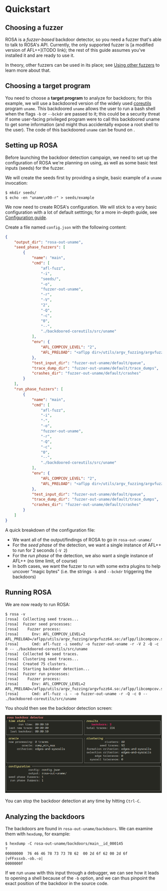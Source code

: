 # Quickstart

## Choosing a fuzzer

ROSA is a _fuzzer-based_ backdoor detector, so you need a fuzzer that's able to talk to ROSA's API.
Currently, the only supported fuzzer is [a modified version of AFL++](TODO link); the rest of this
guide assumes you've installed it and are ready to use it.

In theory, other fuzzers can be used in its place; see [Using other
fuzzers](./extensions_fuzzers.md) to learn more about that.


## Choosing a target program

You need to choose a **target program** to analyze for backdoors; for this example, we will use a
backdoored version of the widely used
[coreutils](https://www.gnu.org/software/coreutils/coreutils.html) program `uname`. This backdoored
`uname` allows the user to run a bash shell when the flags `-b` or `--bckdr` are passed to it; this
could be a security threat if some user-facing privileged program were to call this backdoored
uname to get some information (and might thus accidentally expose a root shell to the user). The
code of this backdoored `uname` can be found on <TODO link>.


## Setting up ROSA

Before launching the backdoor detection campaign, we need to set up the configuration of ROSA we're
planning on using, as well as some basic test inputs (seeds) for the fuzzer.

We will create the seeds first by providing a single, basic example of a `uname` invocation:
```console
$ mkdir seeds/
$ echo -en "uname\x00-r" > seeds/example
```

We now need to create ROSA's configuration. We will stick to a very basic configuration with a lot
of default setttings; for a more in-depth guide, see [Configuration
guide](./configuration_guide.md).

Create a file named `config.json` with the following content:
```json
{
    "output_dir": "rosa-out-uname",
    "seed_phase_fuzzers": [
        {
            "name": "main",
            "cmd": [
                "afl-fuzz",
                "-i",
                "seeds/",
                "-o",
                "fuzzer-out-uname",
                "-r",
                "-V",
                "2",
                "-Q",
                "-c",
                "0",
                "--",
                "./backdoored-coreutils/src/uname"
            ],
            "env": {
                "AFL_COMPCOV_LEVEL": "2",
                "AFL_PRELOAD": "<aflpp dir>/utils/argv_fuzzing/argvfuzz64.so:<aflpp dir>/libcompcov.so"
            },
            "test_input_dir": "fuzzer-out-uname/default/queue",
            "trace_dump_dir": "fuzzer-out-uname/default/trace_dumps",
            "crashes_dir": "fuzzer-out-uname/default/crashes"
        }
    ],
    "run_phase_fuzzers": [
        {
            "name": "main",
            "cmd": [
                "afl-fuzz",
                "-i",
                "-",
                "-o",
                "fuzzer-out-uname",
                "-r",
                "-Q",
                "-c",
                "0",
                "--",
                "./backdoored-coreutils/src/uname"
            ],
            "env": {
                "AFL_COMPCOV_LEVEL": "2",
                "AFL_PRELOAD": "<aflpp dir>/utils/argv_fuzzing/argvfuzz64.so:<aflpp dir>/libcompcov.so"
            },
            "test_input_dir": "fuzzer-out-uname/default/queue",
            "trace_dump_dir": "fuzzer-out-uname/default/trace_dumps",
            "crashes_dir": "fuzzer-out-uname/default/crashes"
        }
    ]
}
```

A quick breakdown of the configuration file:
- We want all of the output/findings of ROSA to go in `rosa-out-uname/`
- For the _seed phase_ of the detection, we want a single instance of AFL++ to run for 2 seconds
  (`-V 2`)
- For the _run phase_ of the detection, we also want a single instance of AFL++ (no time limit, of
  course)
- In both cases, we want the fuzzer to run with some extra plugins to help uncover "magic bytes"
  (i.e. the strings `-b` and `--bckdr` triggering the backdoors)

## Running ROSA

We are now ready to run ROSA:
```console
$ rosa -v
[rosa]  Collecting seed traces...
[rosa]  Fuzzer seed processes:
[rosa]    Fuzzer process:
[rosa]      Env: AFL_COMPCOV_LEVEL=2 AFL_PRELOAD=/aflpp/utils/argv_fuzzing/argvfuzz64.so:/aflpp/libcompcov.so
[rosa]      Cmd: afl-fuzz -i seeds/ -o fuzzer-out-uname -r -V 2 -Q -c 0 -- ./backdoored-coreutils/src/uname
[rosa]  Collected 94 seed traces.
[rosa]  Clustering seed traces...
[rosa]  Created 75 clusters.
[rosa]  Starting backdoor detection...
[rosa]  Fuzzer run processes:
[rosa]    Fuzzer process:
[rosa]      Env: AFL_COMPCOV_LEVEL=2 AFL_PRELOAD=/aflpp/utils/argv_fuzzing/argvfuzz64.so:/aflpp/libcompcov.so
[rosa]      Cmd: afl-fuzz -i - -o fuzzer-out-uname -r -Q -c 0 -- ./backdoored-coreutils/src/uname
```

You should then see the backdoor detection screen:

![Alt text](images/rosa_screen.png)

You can stop the backdoor detection at any time by hitting `Ctrl-C`.


## Analyzing the backdoors

The backdoors are found in `rosa-out-uname/backdoors`. We can examine them with `hexdump`, for
example:
```console
$ hexdump -C rosa-out-uname/backdoors/main__id_000145                                                                       ⊤
00000000  76 46 46 78 73 73 78 62  00 2d 6f 62 00 2d 6f     |vFFxssxb.-ob.-o|
0000000f
```

If we run `uname` with this input through a debugger, we can see how it leads to opening a shell
because of the `-b` option, and we can thus pinpoint the exact position of the backdoor in the
source code.
